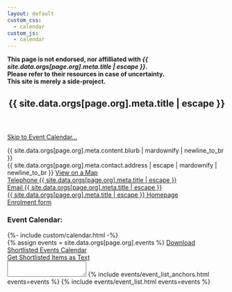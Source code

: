 ```yaml
---
layout: default
custom_css:
  - calendar
custom_js:
  - calendar
---
```

<script>const LOCATIONS = {{ site.data.orgs[page.org].meta.locations | jsonify }}</script>
<div class="disclaimer">
<strong>This page is not endorsed, nor affilliated with <em>{{ site.data.orgs[page.org].meta.title | escape }}</em>.</br>Please refer to their resources in case of uncertainty.</br>This site is merely a side-project.</strong>
</div>
<article class="post">

  <header class="post-header">
    <h1 class="post-title">{{ site.data.orgs[page.org].meta.title | escape }}</h1>
  </header>

  <a href="#event-calendar-brc">Skip to Event Calendar...</a>

  <div class="intro-text">
  <div class="blurb">
    {{ site.data.orgs[page.org].meta.content.blurb  | mardownify  | newline_to_br }}
  </div>

  <div class="address">
    {{ site.data.orgs[page.org].meta.contact.address | escape | mardownify  | newline_to_br  }}
    <a href="{{ site.data.orgs[page.org].meta.locations.college.url | escape }}">View on a Map</a>
  </div>
  <div class="tel">
    <a href="tel:{{ site.data.orgs[page.org].meta.contact.telephone | escape }}">Telephone {{ site.data.orgs[page.org].meta.title | escape }}</a>
  </div>
  <div class="email">
    <a href="mailto:{{ site.data.orgs[page.org].meta.contact.email | escape }}">Email {{ site.data.orgs[page.org].meta.title | escape }}</a>
  </div>

  <div class="www">
    <a href="{{ site.data.orgs[page.org].meta.links.www | escape }}">{{ site.data.orgs[page.org].meta.title | escape }} Homepage</a>
  </div>
  <div class="enrol">
    <a href="{{ site.data.orgs[page.org].meta.links.enrol | escape }}">Enrolment form</a>
  </div>
</div>
</article>

<h3 id="event-calendar-brc">Event Calendar:</h3>
  {%- include custom/calendar.html -%}
<div>
{% assign events = site.data.orgs[page.org].events %}
<a href="#dl-cal" onclick="downloadCalender()" id="dl-cal" class="btn green">Download Shortlisted Events Calendar</a></br>
<a href="#renshortls" onclick="renderShortlistText('renshortls')" class="btn green">Get Shortlisted Items as Text</a></br>
<textarea id="renshortls"></textarea>
{% include events/event_list_anchors.html events=events %}
{% include events/event_list.html events=events %}
</div>
